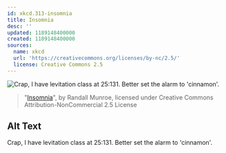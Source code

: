 ```yaml
---
id: xkcd.313-insomnia
title: Insomnia
desc: ''
updated: 1189148400000
created: 1189148400000
sources:
  name: xkcd
  url: 'https://creativecommons.org/licenses/by-nc/2.5/'
  license: Creative Commons 2.5
---
```

![Crap, I have levitation class at 25:131.  Better set the alarm to 'cinnamon'.](https://imgs.xkcd.com/comics/insomnia.png)
> "[Insomnia](https://xkcd.com/313/)", by Randall Munroe, licensed under Creative Commons Attribution-NonCommercial 2.5 License

## Alt Text
Crap, I have levitation class at 25:131.  Better set the alarm to 'cinnamon'.
